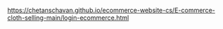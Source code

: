 https://chetanschavan.github.io/ecommerce-website-cs/E-commerce-cloth-selling-main/login-ecommerce.html
